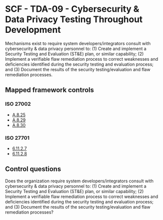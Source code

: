 # SCF - TDA-09 - Cybersecurity & Data Privacy Testing Throughout Development
Mechanisms exist to require system developers/integrators consult with cybersecurity & data privacy personnel to: 
(1) Create and implement a Security Testing and Evaluation (ST&E) plan, or similar capability;
(2) Implement a verifiable flaw remediation process to correct weaknesses and deficiencies identified during the security testing and evaluation process; and
(3) Document the results of the security testing/evaluation and flaw remediation processes.
## Mapped framework controls
### ISO 27002
- [A.8.25](../iso27002/a-8.md#a825)
- [A.8.29](../iso27002/a-8.md#a829)
- [A.8.30](../iso27002/a-8.md#a830)
  
### ISO 27701
- [6.11.2.7](../iso27701/61127.md)
- [6.11.2.8](../iso27701/61128.md)
  
## Control questions
Does the organization require system developers/integrators consult with cybersecurity & data privacy personnel to: 
 (1) Create and implement a Security Testing and Evaluation (ST&E) plan, or similar capability;
 (2) Implement a verifiable flaw remediation process to correct weaknesses and deficiencies identified during the security testing and evaluation process; and
 (3) Document the results of the security testing/evaluation and flaw remediation processes?
  